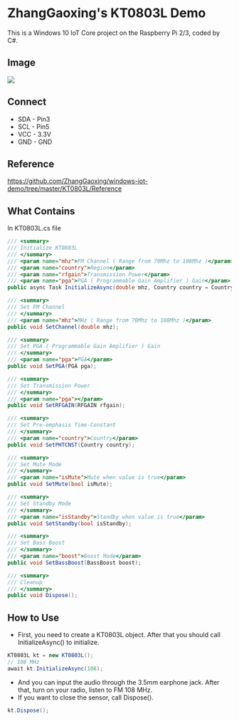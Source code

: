 # ZhangGaoxing's KT0803L Demo
This is a Windows 10 IoT Core project on the Raspberry Pi 2/3, coded by C#.

## Image
![](https://github.com/ZhangGaoxing/windows-iot-demo/blob/master/KT0803L/Image.jpg)

## Connect
* SDA - Pin3
* SCL - Pin5
* VCC - 3.3V
* GND - GND

## Reference
https://github.com/ZhangGaoxing/windows-iot-demo/tree/master/KT0803L/Reference

## What Contains
In KT0803L.cs file
```C#
/// <summary>
/// Initialize KT0803L
/// </summary>
/// <param name="mhz">FM Channel ( Range from 70Mhz to 108Mhz )</param>
/// <param name="country">Region</param>
/// <param name="rfgain">Transmission Power</param>
/// <param name="pga">PGA ( Programmable Gain Amplifier ) Gain</param>
public async Task InitializeAsync(double mhz, Country country = Country.CHINA, RFGAIN rfgain = RFGAIN.RFGAIN_98_9dBuV, PGA pga = PGA.PGA_0dB);

/// <summary>
/// Set FM Channel
/// </summary>
/// <param name="mhz">MHz ( Range from 70Mhz to 108Mhz )</param>
public void SetChannel(double mhz);

/// <summary>
/// Set PGA ( Programmable Gain Amplifier ) Gain
/// </summary>
/// <param name="pga">PGA</param>
public void SetPGA(PGA pga);

/// <summary>
/// Set Transmission Power
/// </summary>
/// <param name="pga"></param>
public void SetRFGAIN(RFGAIN rfgain);

/// <summary>
/// Set Pre-emphasis Time-Constant
/// </summary>
/// <param name="country">Country</param>
public void SetPHTCNST(Country country);

/// <summary>
/// Set Mute Mode
/// </summary>
/// <param name="isMute">Mute when value is true</param>
public void SetMute(bool isMute);

/// <summary>
/// Set Standby Mode
/// </summary>
/// <param name="isStandby">Standby when value is true</param>
public void SetStandby(bool isStandby);

/// <summary>
/// Set Bass Boost
/// </summary>
/// <param name="boost">Boost Mode</param>
public void SetBassBoost(BassBoost boost);

/// <summary>
/// Cleanup
/// </summary>
public void Dispose();
```

## How to Use
* First, you need to create a KT0803L object. After that you should call InitializeAsync() to initialize.
```C#
KT0803L kt = new KT0803L();
// 108 MHz
await kt.InitializeAsync(108);
```
* And you can input the audio through the 3.5mm earphone jack. After that, turn on your radio, listen to FM 108 MHz.
* If you want to close the sensor, call Dispose().
```C#
kt.Dispose();
```
